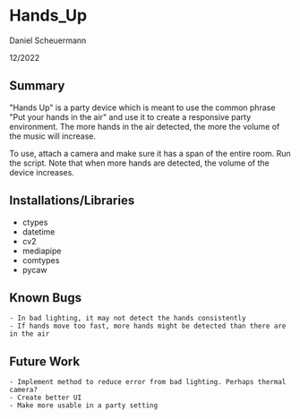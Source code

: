 # Hands_Up

Daniel Scheuermann

12/2022

## Summary

"Hands Up" is a party device which is meant to use the common phrase "Put your hands in the air" and use it to create a responsive party environment. The more hands in the air detected, the more the volume of the music will increase.

To use, attach a camera and make sure it has a span of the entire room. Run the script. Note that when more hands are detected, the volume of the device increases.

## Installations/Libraries

  - ctypes
  - datetime
  - cv2
  - mediapipe
  - comtypes
  - pycaw

## Known Bugs

    - In bad lighting, it may not detect the hands consistently
    - If hands move too fast, more hands might be detected than there are in the air

## Future Work

    - Implement method to reduce error from bad lighting. Perhaps thermal camera?
    - Create better UI
    - Make more usable in a party setting
